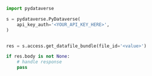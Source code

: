 <!-- Start SDK Example Usage [usage] -->
```python
import pydataverse

s = pydataverse.PyDataverse(
    api_key_auth='<YOUR_API_KEY_HERE>',
)


res = s.access.get_datafile_bundle(file_id='<value>')

if res.body is not None:
    # handle response
    pass

```
<!-- End SDK Example Usage [usage] -->